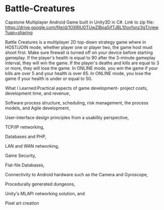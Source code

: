 # Battle-Creatures
Capstone Multiplayer Android Game built in Unity3D in C#.
Link to zip file: https://drive.google.com/file/d/1OXRlU0TUwZIBpa5ifTJBL10ovfsnz3gT/view?usp=sharing

Battle Creatures is a multiplayer 2D top-down strategy game where in HOST/JOIN mode, whether player one or player two, the game host must shoot first. Make sure firewall is turned off on your device before starting gameplay. If the player's health is equal to 90 after the 3-minute gameplay interval, they will win the game. If the player's deaths and kills are equal to 3 or more, they will lose the game. In ONLINE mode, you win the game if your kills are over 5 and your health is over 65. In ONLINE mode, you lose the game if your health is under or equal to 50. 

What I Learned:Practical aspects of game development- project costs, development time, and revenue, 

Software process structure, scheduling, risk management, the process models, and Agile development, 

User-interface design principles from a usability perspective, 

TCP/IP networking, 

Databases and PHP,

LAN and WAN networking,

Game Security,

Flat-file Databases,

Connectivity to Android hardware such as the Camera and Gyroscope, 

Procedurally generated dungeons, 

Unity's MLAPI networking solution, and

Pixel art creation
